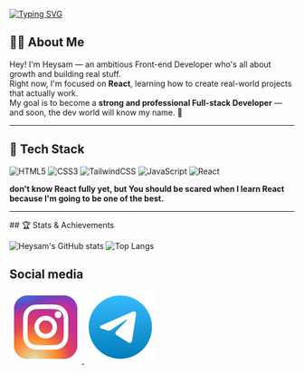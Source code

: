 [![Typing SVG](https://readme-typing-svg.demolab.com/?lines=Hey+there+I'm+Heysam+✋;I'm+a+Front-end+developer+🤜)](https://git.io/typing-svg)

## 👨‍💻 About Me

Hey! I'm Heysam — an ambitious Front-end Developer who's all about growth and building real stuff.  
Right now, I'm focused on **React**, learning how to create real-world projects that actually work.  
My goal is to become a **strong and professional Full-stack Developer** — and soon, the dev world will know my name. 🚀

<hr />

## 🧠 Tech Stack

![HTML5](https://img.shields.io/badge/html5-%23E34F26.svg?style=for-the-badge&logo=html5&logoColor=white)
![CSS3](https://img.shields.io/badge/css3-%231572B6.svg?style=for-the-badge&logo=css3&logoColor=white)
![TailwindCSS](https://img.shields.io/badge/tailwindcss-%2338B2AC.svg?style=for-the-badge&logo=tailwindcss&logoColor=white)
![JavaScript](https://img.shields.io/badge/javascript-%23323330.svg?style=for-the-badge&logo=javascript&logoColor=%23F7DF1E)
![React](https://img.shields.io/badge/react-%2320232a.svg?style=for-the-badge&logo=react&logoColor=%2361DAFB)

  **don't know React fully yet, but You should be scared when I learn React because I'm going to be one of the best.**

<hr />
## 🏆 Stats & Achievements

![Heysam's GitHub stats](https://github-readme-stats.vercel.app/api?username=iamHeysam&show_icons=true&theme=radical)
![Top Langs](https://github-readme-stats.vercel.app/api/top-langs/?username=iamHeysam&layout=compact&theme=radical)

## Social media

<a href="https://www.instagram.com/iamheysam?igsh=MWpieHluamRnYzBwNQ%3D%3D&utm_source=qr">
 <img src="instagram.svg">
</a>
<a href="https://t.me/IamHeysam">
 <img src="telegram-svgrepo-com.svg">
</a>



